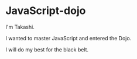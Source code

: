 # JavaScript-dojo

I'm Takashi.  

I wanted to master JavaScript and entered the Dojo. 

I will do my best for the black belt.
